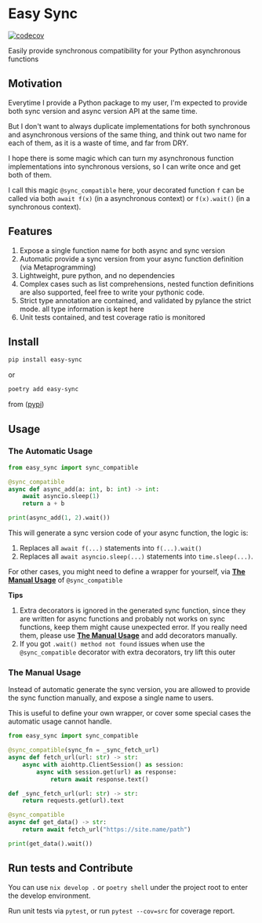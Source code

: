 Easy Sync
=========

[![codecov](https://codecov.io/github/luochen1990/easy-sync/graph/badge.svg?token=OBG1BWIKC2)](https://codecov.io/github/luochen1990/easy-sync)

Easily provide synchronous compatibility for your Python asynchronous functions

Motivation
----------

Everytime I provide a Python package to my user, I'm expected to provide both sync version and async version API at the same time.

But I don't want to always duplicate implementations for both synchronous and asynchronous versions of the same thing, and think out two name for each of them, as it is a waste of time, and far from DRY.

I hope there is some magic which can turn my asynchronous function implementations into synchronous versions, so I can write once and get both of them.

I call this magic `@sync_compatible` here, your decorated function `f` can be called via both `await f(x)` (in a asynchronous context) or `f(x).wait()` (in a synchronous context).


Features
--------

1. Expose a single function name for both async and sync version
2. Automatic provide a sync version from your async function definition (via Metaprogramming)
3. Lightweight, pure python, and no dependencies
4. Complex cases such as list comprehensions, nested function definitions are also supported, feel free to write your pythonic code.
5. Strict type annotation are contained, and validated by pylance the strict mode. all type information is kept here
6. Unit tests contained, and test coverage ratio is monitored

Install
-------

```sh
pip install easy-sync
```
or

```sh
poetry add easy-sync
```

from ([pypi](https://pypi.org/project/easy-sync/))

Usage
-----


### The Automatic Usage

```python
from easy_sync import sync_compatible

@sync_compatible
async def async_add(a: int, b: int) -> int:
    await asyncio.sleep(1)
    return a + b

print(async_add(1, 2).wait())
```

This will generate a sync version code of your async function, the logic is:

1. Replaces all `await f(...)` statements into `f(...).wait()`
2. Replaces all `await asyncio.sleep(...)` statements into `time.sleep(...)`.

For other cases, you might need to define a wrapper for yourself, via [**The Manual Usage**](#the-manual-usage) of `@sync_compatible`

**Tips**

1. Extra decorators is ignored in the generated sync function, since they are written for async functions and probably not works on sync functions, keep them might cause unexpected error. If you really need them, please use [**The Manual Usage**](#the-manual-usage) and add decorators manually.
2. If you got `.wait() method not found` issues when use the `@sync_compatible` decorator with extra decorators, try lift this outer


### The Manual Usage

Instead of automatic generate the sync version, you are allowed to provide the sync function manually, and expose a single name to users.

This is useful to define your own wrapper, or cover some special cases the automatic usage cannot handle.

```python
from easy_sync import sync_compatible

@sync_compatible(sync_fn = _sync_fetch_url)
async def fetch_url(url: str) -> str:
    async with aiohttp.ClientSession() as session:
        async with session.get(url) as response:
            return await response.text()

def _sync_fetch_url(url: str) -> str:
    return requests.get(url).text

@sync_compatible
async def get_data() -> str:
    return await fetch_url("https://site.name/path")

print(get_data().wait())
```


Run tests and Contribute
------------------------

You can use `nix develop .` or `poetry shell` under the project root to enter the develop environment.

Run unit tests via `pytest`, or run `pytest --cov=src` for coverage report.
